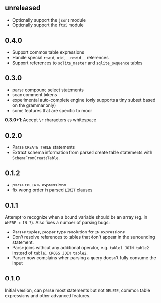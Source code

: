 ## unreleased
- Optionally support the `json1` module
- Optionally support the `fts5` module

## 0.4.0
- Support common table expressions
- Handle special `rowid`, `oid`, `__rowid__` references
- Support references to `sqlite_master` and `sqlite_sequence` tables

## 0.3.0
- parse compound select statements
- scan comment tokens
- experimental auto-complete engine (only supports a tiny subset based on the grammar only)
- some features that are specific to moor

__0.3.0+1__: Accept `\r` characters as whitespace


## 0.2.0
- Parse `CREATE TABLE` statements
- Extract schema information from parsed create table statements with `SchemaFromCreateTable`.

## 0.1.2
- parse `COLLATE` expressions
- fix wrong order in parsed `LIMIT` clauses

## 0.1.1
Attempt to recognize when a bound variable should be an array (eg. in `WHERE x IN ?`).
Also fixes a number of parsing bugs:
- Parses tuples, proper type resolution for `IN` expressions
- Don't resolve references to tables that don't appear in the surrounding statement.
- Parse joins without any additional operator, e.g. `table1 JOIN table2` instead of 
`table1 CROSS JOIN table2`.
- Parser now complains when parsing a query doesn't fully consume the input

## 0.1.0
Initial version, can parse most statements but not `DELETE`, common table expressions and other
advanced features.